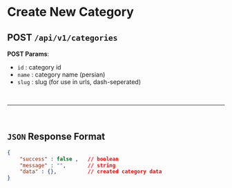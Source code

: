 # **Create New Category**

## POST ``/api/v1/categories``

**POST Params**:
- ``id`` : category id
- ``name`` : category name (persian)
- ``slug`` :  slug (for use in urls, dash-seperated)

<br><hr><br>

## ``JSON`` Response Format

``` json
{
    "success" : false ,   // boolean
    "message" : "",       // string
    "data" : {},          // created category data
}
```